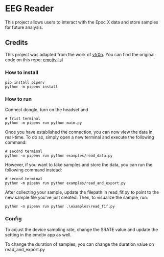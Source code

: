 # EEG Reader

This project allows users to interact with the Epoc X data and store samples for future analysis.

## Credits
This project was adapted from the work of [vtr0n](https://github.com/vtr0n/emotiv-lsl).
You can find the original code on this repo: [emotiv-lsl](https://github.com/vtr0n/emotiv-lsl)

### How to install

```
pip install pipenv
python -m pipenv install
```

### How to run
Connect dongle, turn on the headset and 
```
# frist terminal
python -m pipenv run python main.py
```

Once you have established the connection, you can now view the data in real-time. To do so, simply open a new terminal and execute the following command:
```
# second terminal
python -m pipenv run python examples/read_data.py
```

However, if you want to take samples and store the data, you can run the following command instead:
```
# second terminal
python -m pipenv run python examples/read_and_export.py
```

After collecting your sample, update the filepath in read_fif.py to point to the new sample file you've just created. Then, to visualize the sample, run:
```
python -m pipenv run python .\examples\read_fif.py
```

### Config

To adjust the device sampling rate, change the SRATE value and update the setting in the emotiv app as well.

To change the duration of samples, you can change the duration value on read_and_export.py
